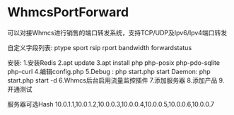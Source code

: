 # WhmcsPortForward
可以对接Whmcs进行销售的端口转发系统，支持TCP/UDP及Ipv6/Ipv4端口转发

自定义字段列表:
ptype
sport
rsip
rport
bandwidth
forwardstatus

安装:
1.安装Redis
2.apt update
3.apt install php php-posix php-pdo-sqlite php-curl
4.编辑config.php
5.Debug : php start.php start Daemon: php start.php start -d
6.Whmcs后台启用流量监控插件
7.添加服务器
8.添加产品
9.开通测试

服务器可选Hash
<proxyip>10.0.1.1,10.0.1.2,10.0.0.3,10.0.0.4,10.0.0.5,10.0.0.6,10.0.0.7</proxyip>
